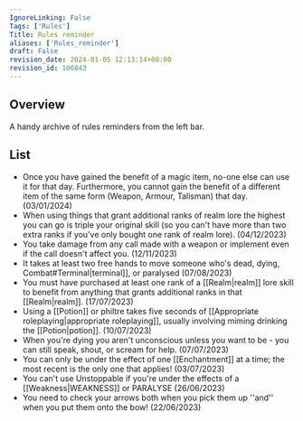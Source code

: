 ```yaml
---
IgnoreLinking: False
Tags: ['Rules']
Title: Rules reminder
aliases: ['Rules_reminder']
draft: False
revision_date: 2024-01-05 12:13:14+00:00
revision_id: 106843
---
```


## Overview
A handy archive of rules reminders from the left bar.
## List
* Once you have gained the benefit of a magic item, no-one else can use it for that day. Furthermore, you cannot gain the benefit of a different item of the same form (Weapon, Armour, Talisman) that day. (03/01/2024)
* When using things that grant additional ranks of realm lore the highest you can go is triple your original skill (so you can't have more than two extra ranks if you've only bought one rank of realm lore). (04/12/2023)
* You take damage from any call made with a weapon or implement even if the call doesn't affect you. (12/11/2023)
* It takes at least two free hands to move someone who's dead, dying, Combat#Terminal|terminal]], or paralysed (07/08/2023)
* You must have purchased at least one rank of a [[Realm|realm]] lore skill to benefit from anything that grants additional ranks in that [[Realm|realm]]. (17/07/2023)
* Using a [[Potion]] or philtre takes five seconds of [[Appropriate roleplaying|appropriate roleplaying]], usually involving miming drinking the [[Potion|potion]]. (10/07/2023)
* When you're dying you aren't unconscious unless you want to be - you can still speak, shout, or scream for help. (07/07/2023)
* You can only be under the effect of one [[Enchantment]] at a time; the most recent is the only one that applies! (03/07/2023)
* You can't use Unstoppable if you're under the effects of a [[Weakness|WEAKNESS]] or PARALYSE (26/06/2023)
* You need to check your arrows both when you pick them up ''and'' when you put them onto the bow! (22/06/2023)